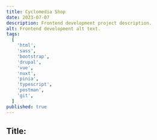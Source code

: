 ```yaml
---
title: Cyclomedia Shop
date: 2023-07-07
description: Frontend development project description.
alt: Frontend development alt text.
tags:
  [
    'html',
    'sass',
    'bootstrap',
    'drupal',
    'vue',
    'nuxt',
    'pinia',
    'typescript',
    'postman',
    'git',
  ]
published: true
---
```


## Title:
